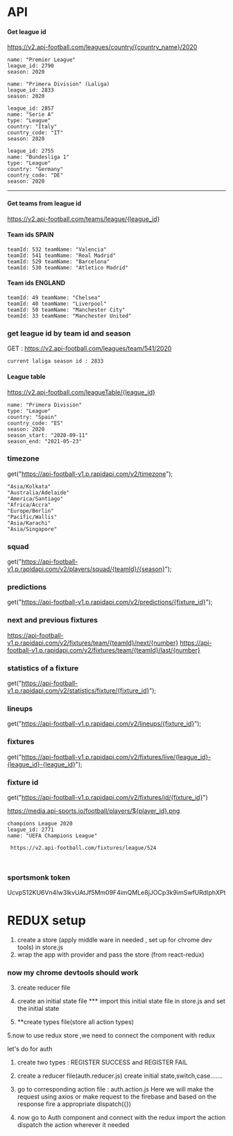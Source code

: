 # API
#### Get league id

https://v2.api-football.com/leagues/country/{country_name}/2020
``` 
name: "Premier League"
league_id: 2790
season: 2020
```
```
name: "Primera Division" (Laliga)
league_id: 2833
season: 2020
```
```
league_id: 2857
name: "Serie A"
type: "League"
country: "Italy"
country_code: "IT"
season: 2020
```
```
league_id: 2755
name: "Bundesliga 1"
type: "League"
country: "Germany"
country_code: "DE"
season: 2020
```
----
#### Get teams from league id
https://v2.api-football.com/teams/league/{league_id}

#### Team ids SPAIN
```
teamId: 532 teamName: "Valencia"
teamId: 541 teamName: "Real Madrid"
teamId: 529 teamName: "Barcelona"
teamId: 530 teamName: "Atletico Madrid"
```
#### Team ids ENGLAND
```
teamId: 49 teamName: "Chelsea"
teamId: 40 teamName: "Liverpool"
teamId: 50 teamName: "Manchester City"
teamId: 33 teamName: "Manchester United"
```


### get league id by team id and season
 GET : https://v2.api-football.com/leagues/team/541/2020
```
current laliga season id : 2833
```
#### League table
https://v2.api-football.com/leagueTable/{league_id}
```
name: "Primera Division"
type: "League"
country: "Spain"
country_code: "ES"
season: 2020
season_start: "2020-09-11"
season_end: "2021-05-23"
```
### timezone
get("https://api-football-v1.p.rapidapi.com/v2/timezone");
```
"Asia/Kolkata"
"Australia/Adelaide"
"America/Santiago"
"Africa/Accra"
"Europe/Berlin"
"Pacific/Wallis"
"Asia/Karachi"
"Asia/Singapore"
```



### squad
get("https://api-football-v1.p.rapidapi.com/v2/players/squad/{teamId}/{season}");

### predictions
get("https://api-football-v1.p.rapidapi.com/v2/predictions/{fixture_id}");


### next and previous fixtures
https://api-football-v1.p.rapidapi.com/v2/fixtures/team/{teamId}/next/{number}
https://api-football-v1.p.rapidapi.com/v2/fixtures/team/{teamId}/last/{number}

### statistics of a fixture
get("https://api-football-v1.p.rapidapi.com/v2/statistics/fixture/{fixture_id}");

### lineups
get("https://api-football-v1.p.rapidapi.com/v2/lineups/{fixture_id}");

### fixtures
get("https://api-football-v1.p.rapidapi.com/v2/fixtures/live/{league_id}-{league_id}-{league_id}");

### fixture id
get("https://api-football-v1.p.rapidapi.com/v2/fixtures/id/{fixture_id}")

https://media.api-sports.io/football/players/${player_id}.png


```
champions League 2020
league_id: 2771
name: "UEFA Champions League"

 https://v2.api-football.com/fixtures/league/524

 
```
### sportsmonk token
UcvpS12KU6Vn4Iw3lkvUAtJf5Mm09F4imQMLe8jJOCp3k9imSwfURdIphXPt



# REDUX setup

1. create a store (apply middle ware in needed , set up for chrome dev tools) in store.js
2. wrap the app with provider and pass the store (from react-redux)
### now my chrome devtools should work
3. create reducer file
5. create an initial state file
*** import this initial state file in store.js and set the initial state

4. **create types file(store all action types)

5.now to use redux store ,we need to connect the component with redux

let's do for auth
1. create two types : REGISTER SUCCESS and REGISTER FAIL
2. create a reducer file(auth.reducer.js)
 create initial state,switch,case.......

3. go to corresponding action file : auth.action.js
Here we will make the request using axios or make request to the firebase and based on the response fire a appropriate dispatch({}) 


4. now go to Auth component and connect with the redux
    import the action 
    dispatch the action wherever it needed






